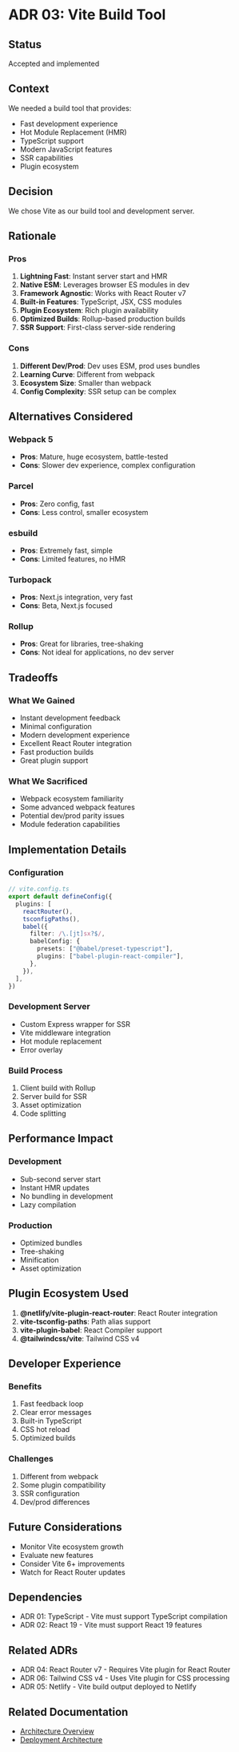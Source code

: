 # ADR 03: Vite Build Tool

## Status

Accepted and implemented

## Context

We needed a build tool that provides:

- Fast development experience
- Hot Module Replacement (HMR)
- TypeScript support
- Modern JavaScript features
- SSR capabilities
- Plugin ecosystem

## Decision

We chose Vite as our build tool and development server.

## Rationale

### Pros

1. **Lightning Fast**: Instant server start and HMR
2. **Native ESM**: Leverages browser ES modules in dev
3. **Framework Agnostic**: Works with React Router v7
4. **Built-in Features**: TypeScript, JSX, CSS modules
5. **Plugin Ecosystem**: Rich plugin availability
6. **Optimized Builds**: Rollup-based production builds
7. **SSR Support**: First-class server-side rendering

### Cons

1. **Different Dev/Prod**: Dev uses ESM, prod uses bundles
2. **Learning Curve**: Different from webpack
3. **Ecosystem Size**: Smaller than webpack
4. **Config Complexity**: SSR setup can be complex

## Alternatives Considered

### Webpack 5

- **Pros**: Mature, huge ecosystem, battle-tested
- **Cons**: Slower dev experience, complex configuration

### Parcel

- **Pros**: Zero config, fast
- **Cons**: Less control, smaller ecosystem

### esbuild

- **Pros**: Extremely fast, simple
- **Cons**: Limited features, no HMR

### Turbopack

- **Pros**: Next.js integration, very fast
- **Cons**: Beta, Next.js focused

### Rollup

- **Pros**: Great for libraries, tree-shaking
- **Cons**: Not ideal for applications, no dev server

## Tradeoffs

### What We Gained

- Instant development feedback
- Minimal configuration
- Modern development experience
- Excellent React Router integration
- Fast production builds
- Great plugin support

### What We Sacrificed

- Webpack ecosystem familiarity
- Some advanced webpack features
- Potential dev/prod parity issues
- Module federation capabilities

## Implementation Details

### Configuration

```typescript
// vite.config.ts
export default defineConfig({
  plugins: [
    reactRouter(),
    tsconfigPaths(),
    babel({
      filter: /\.[jt]sx?$/,
      babelConfig: {
        presets: ["@babel/preset-typescript"],
        plugins: ["babel-plugin-react-compiler"],
      },
    }),
  ],
})
```

### Development Server

- Custom Express wrapper for SSR
- Vite middleware integration
- Hot module replacement
- Error overlay

### Build Process

1. Client build with Rollup
2. Server build for SSR
3. Asset optimization
4. Code splitting

## Performance Impact

### Development

- Sub-second server start
- Instant HMR updates
- No bundling in development
- Lazy compilation

### Production

- Optimized bundles
- Tree-shaking
- Minification
- Asset optimization

## Plugin Ecosystem Used

1. **@netlify/vite-plugin-react-router**: React Router integration
2. **vite-tsconfig-paths**: Path alias support
3. **vite-plugin-babel**: React Compiler support
4. **@tailwindcss/vite**: Tailwind CSS v4

## Developer Experience

### Benefits

1. Fast feedback loop
2. Clear error messages
3. Built-in TypeScript
4. CSS hot reload
5. Optimized builds

### Challenges

1. Different from webpack
2. Some plugin compatibility
3. SSR configuration
4. Dev/prod differences

## Future Considerations

- Monitor Vite ecosystem growth
- Evaluate new features
- Consider Vite 6+ improvements
- Watch for React Router updates

## Dependencies

- ADR 01: TypeScript - Vite must support TypeScript compilation
- ADR 02: React 19 - Vite must support React 19 features

## Related ADRs

- ADR 04: React Router v7 - Requires Vite plugin for React Router
- ADR 06: Tailwind CSS v4 - Uses Vite plugin for CSS processing
- ADR 05: Netlify - Vite build output deployed to Netlify

## Related Documentation

- [Architecture Overview](../architecture/overview.md)
- [Deployment Architecture](../architecture/deployment.md)
